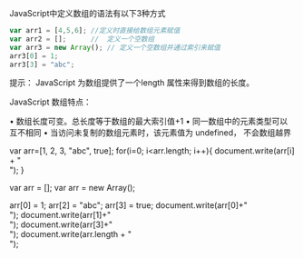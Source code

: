 JavaScript中定义数组的语法有以下3种方式

```javascript
var arr1 = [4,5,6];	//定义时直接给数组元素赋值
var arr2 = [];		//  定义一个空数组
var arr3 = new Array(); // 定义一个空数组并通过索引来赋值
arr3[0] = 1;
arr3[3] = "abc";
```

提示：  JavaScript 为数组提供了一个length 属性来得到数组的长度。


JavaScript 数组特点：

•   数组长度可变。总长度等于数组的最大索引值+1
•   同一数组中的元素类型可以互不相同
•   当访问未复制的数组元素时，该元素值为 undefined， 不会数组越界


var arr=[1, 2, 3, "abc", true];
for(i=0; i<arr.length; i++){
	document.write(arr[i] + "</br>");
}

var  arr = [];
var  arr = new Array();

arr[0] = 1;
arr[2] = "abc";
arr[3] = true;
document.write(arr[0]+"</br>");
document.write(arr[1]+"</br>");
document.write(arr[3]+"</br>");
document.write(arr.length + "</br>");

